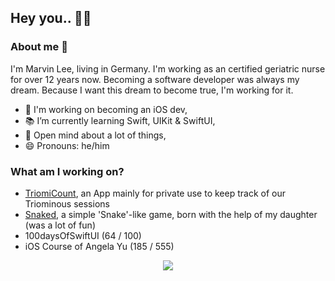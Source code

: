 ## Hey you.. ✌🏻

### About me 🍃
I'm Marvin Lee, living in Germany. I'm working as an certified geriatric nurse for over 12 years now.
Becoming a software developer was always my dream. Because I want this dream to become true, I'm working for it.

- 🔩 I'm working on becoming an iOS dev,
- 📚 I’m currently learning Swift, UIKit & SwiftUI,
- 💬 Open mind about a lot of things,
- 😄 Pronouns: he/him

### What am I working on?
- [TriomiCount](https://github.com/vogelfrey/TriomiCount), an App mainly for private use to keep track of our Triominous sessions
- [Snaked](https://github.com/vogelfrey/Snaked), a simple 'Snake'-like game, born with the help of my daughter (was a lot of fun)
- 100daysOfSwiftUI (64 / 100)
- iOS Course of Angela Yu (185 / 555)

<p align="center">
  <a href="https://twitter.com/v0gelfrey">
    <img src="https://img.shields.io/twitter/follow/v0gelfrey?label=Twitter&logo=twitter&style=for-the-badge&color=blue" />
  </a>
</p>
